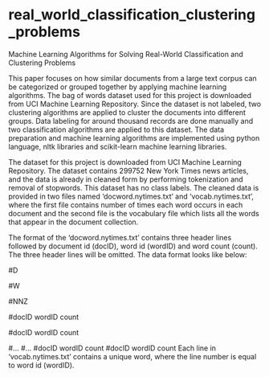 # real_world_classification_clustering_problems
Machine Learning Algorithms for Solving Real-World Classification and Clustering Problems

This paper focuses on how similar documents from a large text corpus can be categorized or grouped together by applying machine learning algorithms. The bag of words dataset used for this project is downloaded from UCI Machine Learning Repository. Since the dataset is not labeled, two clustering algorithms are applied to cluster the documents into different groups. Data labeling for around thousand records are done manually and two classification algorithms are applied to this dataset. The data preparation and machine learning algorithms are implemented using python language, nltk libraries and scikit-learn machine learning libraries.

The dataset for this project is downloaded from UCI Machine Learning Repository. The dataset contains 299752 New York Times news articles, and the data is already in cleaned form by performing tokenization and removal of stopwords. This dataset has no class labels. The cleaned data is provided in two files named ‘docword.nytimes.txt’ and ‘vocab.nytimes.txt’, where the first file contains number of times each word occurs in each document and the second file is the vocabulary file which lists all the words that appear in the document collection.

The format of the ‘docword.nytimes.txt’ contains three header lines followed by document id (docID), word id (wordID) and word count (count). The three header lines will be omitted. The data format looks like below:

#D

#W

#NNZ

#docID wordID count

#docID wordID count

#...
#...
#docID wordID count
#docID wordID count
Each line in ‘vocab.nytimes.txt’ contains a unique word, where the line number is equal to word id (wordID).

